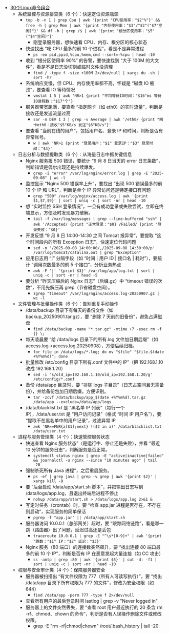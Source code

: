 - [30个Linux命令组合](https://mp.weixin.qq.com/s/4IIzTv6vA-m7KHpEfNqEtQ)
  - 系统监控与资源排查类（6 个）：快速定位资源瓶颈
    - `top -b -n 1 | grep Cpu | awk '{print "CPU使用率："$2"%"}' && free -h | grep Mem | awk '{print "内存使用率："$3"/"$2"("$7"空闲)"}' && df -h | grep /$ | awk '{print "根分区使用率："$5"("$4"空闲)"}'`
      - 刚登录服务器，想快速看 CPU、内存、根分区的核心状态
    - 快速找出 “吃 CPU 最多的前 10 个进程”，看是不是异常进程
      - `ps -eo pid,ppid,%cpu,%mem,cmd --sort=-%cpu | head -10`
    - 收到 “根分区使用率 90%” 的告警，要快速找到 “大于 100M 的大文件”，看是不是日志没切割或临时文件没清理
      - `find / -type f -size +100M 2>/dev/null | xargs du -sh | sort -hr`
    - 系统响应变慢，但 CPU、内存使用率都不高，怀疑是 “磁盘 IO 瓶颈”，要查看 IO 等待情况
      - `vmstat 1 5 | awk 'NR>1 {print "平均等待IO时间："$16"ms 等待IO进程数："$17"个"}'`
    - 服务器带宽跑满，要查看 “指定网卡（如 eth0）的实时流量”，判断是接收还是发送流量过高
      - `sar -n DEV 1 3 | grep -v Average | awk '/eth0/ {print "网卡eth0：接收"$5"KB/s 发送"$6"KB/s"}'`
    - 要查看 “当前在线的用户”，包括用户名、登录 IP 和时间，判断是否有异常账号。
      - `w | awk 'NR>1 {print "登录用户："$1" 登录IP："$3" 登录时间："$4}'`
  - 日志分析与数据提取类（6 个）：从海量日志中抓关键信息
    - Nginx 服务报 500 错误，要统计 “9 月 8 日当天的 error 日志条数”，判断错误是偶尔出现还是持续爆发。
      - `grep -i "error" /var/log/nginx/error.log | grep -E "2025-09-08" | wc -l`
    - 监控显示 “Nginx 500 错误率上升”，要找出 “出现 500 错误最多的前 10 个 IP 和 URL”，判断是单个 IP 异常访问还是特定接口有问题
      - `grep "500" /var/log/nginx/access.log | awk '{print $1,$7,$9}' | sort | uniq -c | sort -nr | head -10`
    - 想 “实时监控 SSH 登录情况”，一旦有成功登录或失败尝试，立即在终端显示，方便及时发现暴力破解。
      - `tail -f /var/log/messages | grep --line-buffered "ssh" | awk '/Accepted/ {print "正常登录："$0} /Failed/ {print "登录失败："$0}'`
    - 开发反馈 “9 月 8 日 14:00-14:30 之间 Tomcat 报异常”，要提取 “这个时间段内的所有 Exception 日志”，快速定位代码问题
      - `sed -n '/2025-09-08 14:00:00/,/2025-09-08 14:30:00/p' /var/log/tomcat/catalina.out | grep "Exception"`
    - 应用日志用 “|” 分隔字段（如 “时间 | 用户 ID | 接口名 | 耗时”），要统计 “调用次数最多的前 5 个接口”，分析业务热点
      - `awk -F '|' '{print $3}' /var/log/app/log.txt | sort | uniq -c | sort -nr | head -5`
    - 要分析 “昨天压缩后的 Nginx 日志”（后缀.gz）中 “timeout 错误的次数”，不用先解压再 grep（节省磁盘空间）。
      - `zgrep "timeout" /var/log/nginx/access.log-20250907.gz | wc -l`
  - 文件管理与批量操作类（6 个）：告别重复手动操作
    - /data/backup 目录下有每天的备份文件（如 backup_20250901.tar.gz），要 “删除 7 天前的旧备份”，避免占满磁盘
      - `find /data/backup -name "*.tar.gz" -mtime +7 -exec rm -f {} \;`
    - 每天凌晨要 “给 /data/logs 目录下的所有.log 文件加日期后缀”（如 access.log→access.log.20250908），方便后续归档。
      - `for file in /data/logs/*.log; do mv "$file" "$file.$(date +%Y%m%d)"; done`
    - 批量修改 /etc/config 目录下所有.conf 文件中的 IP”（把 192.168.1.10 改成 192.168.1.20）
      - `sed -i 's/old_ip=192.168.1.10/old_ip=192.168.1.20/g' /etc/config/*.conf`
    - 备份 /data/app 目录时，要 “排除 logs 子目录”（日志占空间且无需备份），并给备份包加日期后缀，方便识别。
      - `tar -zcvf /data/backup/app_$(date +%Y%m%d).tar.gz /data/app --exclude=/data/app/logs`
    - /data/blacklist.txt 是 “黑名单 IP 列表”（每行一个 IP），/data/user.txt 是 “用户访问记录”（格式 “时间 IP 用户名”），要 “提取不在黑名单中的用户记录”，过滤异常 IP
      - `awk 'NR==FNR{a[$1];next} !($2 in a)' /data/blacklist.txt /data/user.txt`
  - 进程与服务管理类（4 个）：快速管控服务状态
    - 快速查看 Nginx 服务状态”（是运行中、停止还是失败），并看 “最近 10 分钟的服务日志”，判断服务是否正常。
      - `systemctl status nginx | grep -E "active|inactive|failed" && journalctl -u nginx --since "10 minutes ago" | tail -20`
    - 强制杀死所有 Java 进程”，之后重启服务。
      - `ps -ef | grep java | grep -v grep | awk '{print $2}' | xargs kill -9`
    - 要 “后台启动 /data/app/start.sh 脚本”，并把输出日志写到 /data/logs/app.log，且退出终端后进程不停止
      - `nohup /data/app/start.sh > /data/logs/app.log 2>&1 &`
    - 写定时任务（crontab）时，要 “检查 app.jar 进程是否存在，不存在则启动”，实现服务的简单保活
      - `pgrep -f "app.jar" || /data/app/start.sh`
    - 服务器访问 10.0.0.1（总部网关）超时，要 “跟踪网络链路”，看是哪一跳（路由器）出了问题，延迟过高还是丢包
      - `traceroute 10.0.0.1 | grep -E "^\s*[0-9]+" | awk '{print "跳数："$1" IP："$2" 延迟："$3}'`
    - Nginx 服务（80 端口）的连接数突然飙升，要 “找出连接 80 端口最多的前 10 个 IP”，判断是否有 IP 在恶意发起大量连接（如 CC 攻击）
      - `ss -antp | grep :80 | awk '{print $5}' | cut -d: -f1 | sort | uniq -c | sort -nr | head -10`
  - 权限与安全审计类（4 个）：保障服务器安全
    - 服务器被扫描出 “有文件权限为 777（所有人可读写执行）”，要 “找出 /data/app 目录下所有权限为 777 的文件”，修改为安全权限（如 644）
      - `find /data/app -perm 777 -type f 2>/dev/null`
    - 查看所有用户的最后登录时间 lastlog | grep -v "Never logged in"
    - 服务器上的文件突然丢失，要 “查看 root 用户最近执行的 20 条含 rm -rf、chmod、chown 的命令”，判断是否有人误操作删除文件或修改权限。
      - grep -E "rm -rf|chmod|chown" /root/.bash_history | tail -20
    
    







